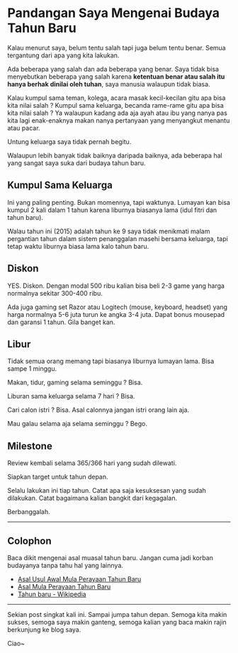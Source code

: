 # Pandangan Saya Mengenai Budaya Tahun Baru

Kalau menurut saya, belum tentu salah tapi juga belum tentu benar. Semua tergantung dari apa yang kita lakukan.

Ada beberapa yang salah dan ada beberapa yang benar. Saya tidak bisa menyebutkan beberapa yang salah karena **ketentuan benar atau salah itu hanya berhak dinilai oleh tuhan**, saya manusia walaupun tidak biasa.

Kalau kumpul sama teman, kolega, acara masak kecil-kecilan gitu apa bisa kita nilai salah ? Kumpul sama keluarga, becanda rame-rame gitu apa bisa kita nilai salah ? Ya walaupun kadang ada aja ayah atau ibu yang nanya pas kita lagi enak-enaknya makan nanya pertanyaan yang menyangkut menantu atau pacar.

Untung keluarga saya tidak pernah begitu.

Walaupun lebih banyak tidak baiknya daripada baiknya, ada beberapa hal yang sangat saya suka dari budaya tahun baru.

## Kumpul Sama Keluarga

Ini yang paling penting. Bukan momennya, tapi waktunya. Lumayan kan bisa kumpul 2 kali dalam 1 tahun karena liburnya biasanya lama (idul fitri dan tahun baru).

Walau tahun ini (2015) adalah tahun ke 9 saya tidak menikmati malam pergantian tahun dalam sistem penanggalan masehi bersama keluarga, tapi tetap waktu liburnya biasa lama kalo tahun baru.

## Diskon

YES. Diskon. Dengan modal 500 ribu kalian bisa beli 2-3 game yang harga normalnya sekitar 300-400 ribu.

Ada juga gaming set Razor atau Logitech (mouse, keyboard, headset) yang harga normalnya 5-6 juta turun ke angka 3-4 juta. Dapat bonus mousepad dan garansi 1 tahun. Gila banget kan.

## Libur

Tidak semua orang memang tapi biasanya liburnya lumayan lama. Bisa sampe 1 minggu.

Makan, tidur, gaming selama seminggu ? Bisa.

Liburan sama keluarga selama 7 hari ? Bisa.

Cari calon istri ? Bisa. Asal calonnya jangan istri orang lain aja.

Mau galau selama aja selama seminggu ? Bego.

## Milestone

Review kembali selama 365/366 hari yang sudah dilewati.

Siapkan target untuk tahun depan.

Selalu lakukan ini tiap tahun. Catat apa saja kesuksesan yang sudah dilakukan. Catat bagaimana kalian bangkit dari kegagalan.

Berbanggalah.

-----

## Colophon

Baca dikit mengenai asal muasal tahun baru. Jangan cuma jadi korban budayanya tanpa tahu hal yang lainnya.

- [Asal Usul Awal Mula Perayaan Tahun Baru](http://tahulebihdalam.blogspot.co.id/2011/02/asal-usul-awal-mula-perayaan-tahun-baru.html)
- [Asal Mula Perayaan Tahun Baru](http://indonesiaindonesia.com/f/86769-sejarah-asal-perayaan-tahun-baru/)
- [Tahun baru - Wikipedia](https://id.wikipedia.org/wiki/Tahun_baru)

-----
Sekian post singkat kali ini. Sampai jumpa tahun depan. Semoga kita makin sukses, semoga saya makin ganteng, semoga kalian yang baca makin rajin berkunjung ke blog saya.

Ciao~
